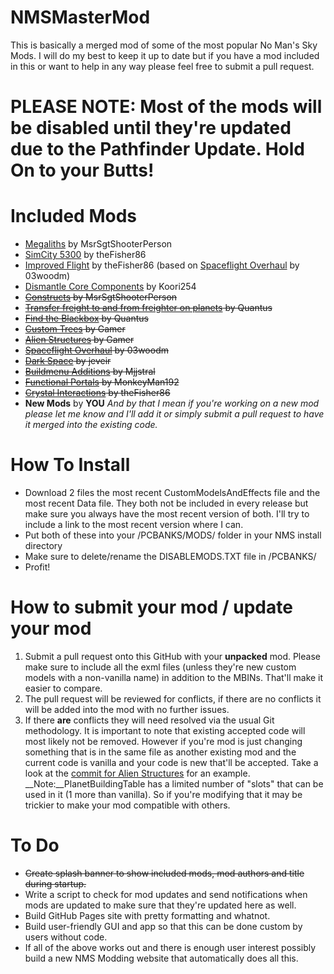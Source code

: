 # NMSMasterMod
This is basically a merged mod of some of the most popular No Man's Sky Mods.  I will do my best to keep it up to date but if you have a mod included in this or want to help in any way please feel free to submit a pull request.
# PLEASE NOTE: Most of the mods will be disabled until they're updated due to the Pathfinder Update.  Hold On to your Butts!

# Included Mods
 * [Megaliths](https://nomansskymods.com/mods/megaliths/) by MsrSgtShooterPerson
 * [SimCity 5300](https://nomansskymods.com/mods/simcity-5300/) by theFisher86
 * [Improved Flight]() by theFisher86 (based on [Spaceflight Overhaul](https://nomansskymods.com/mods/spaceflight-overhaul-foundation-edition/) by 03woodm)
  * [Dismantle Core Components](https://nomansskymods.com/mods/nms-dismantle-core-components/) by Koori254
 * ~~[Constructs](https://nomansskymods.com/mods/constructs/) by MsrSgtShooterPerson~~
 * ~~[Transfer freight to and from freighter on planets](https://nomansskymods.com/mods/transfer-freight-to-and-from-freighter-on-planets/) by Quantus~~
 * ~~[Find the Blackbox](https://nomansskymods.com/mods/find-the-blackbox/) by Quantus~~
 * ~~[Custom Trees](https://nomansskymods.com/mods/custom-trees-mod-4/) by Gamer~~
 * ~~[Alien Structures](https://nomansskymods.com/mods/alien-structures-mod/) by Gamer~~
 * ~~[Spaceflight Overhaul](https://nomansskymods.com/mods/spaceflight-overhaul-foundation-edition/) by 03woodm~~
 * ~~[Dark Space](https://nomansskymods.com/mods/dark-space-foundation-update/) by jeveir~~
 * ~~[Buildmenu Additions](https://nomansskymods.com/mods/buildmenu-additions/) by Mjjstral~~
 * ~~[Functional Portals](https://nomansskymods.com/mods/functional-portals/) by MonkeyMan192~~
 * ~~[Crystal Interactions](https://github.com/theFisher86/NMSMasterMod/commit/e16166e88e34c71027e452399099aebb4ec3c0f0) by theFisher86~~
 * __New Mods__ by __YOU__ _And by that I mean if you're working on a new mod please let me know and I'll add it or simply submit a pull request to have it merged into the existing code._
 
# How To Install
- Download 2 files the most recent CustomModelsAndEffects file and the most recent Data file.  They both not be included in every release but make sure you always have the most recent version of both.  I'll try to include a link to the most recent version where I can.
- Put both of these into your /PCBANKS/MODS/ folder in your NMS install directory
- Make sure to delete/rename the DISABLEMODS.TXT file in /PCBANKS/
- Profit!
 
# How to submit your mod / update your mod
1. Submit a pull request onto this GitHub with your __unpacked__ mod.  Please make sure to include all the exml files (unless they're new custom models with a non-vanilla name) in addition to the MBINs.  That'll make it easier to compare.
2. The pull request will be reviewed for conflicts, if there are no conflicts it will be added into the mod with no further issues.
3. If there **are** conflicts they will need resolved via the usual Git methodology.  It is important to note that existing accepted code will most likely not be removed.  However if you're mod is just changing something that is in the same file as another existing mod and the current code is vanilla and your code is new that'll be accepted.  Take a look at the [commit for Alien Structures](https://github.com/theFisher86/NMSMasterMod/commit/153cb5a539bbd644c2a1d34572d433fecee3439b) for an example.
__Note:__PlanetBuildingTable has a limited number of "slots" that can be used in it (1 more than vanilla).  So if you're modifying that it may be trickier to make your mod compatible with others.
 
# To Do
* ~~Create splash banner to show included mods, mod authors and title during startup.~~
* Write a script to check for mod updates and send notifications when mods are updated to make sure that they're updated here as well.
* Build GitHub Pages site with pretty formatting and whatnot.
* Build user-friendly GUI and app so that this can be done custom by users without code.
* If all of the above works out and there is enough user interest possibly build a new NMS Modding website that automatically does all this.
